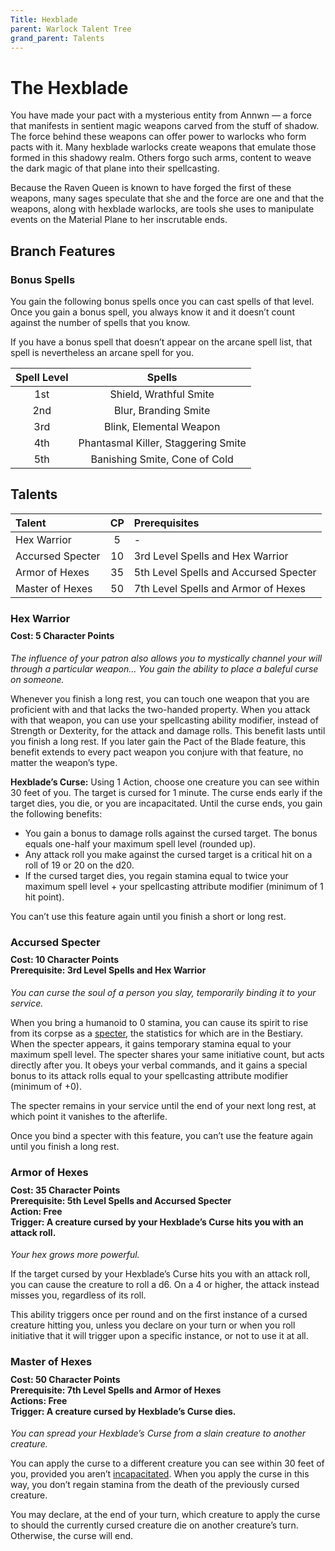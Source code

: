 ```yaml
---
Title: Hexblade
parent: Warlock Talent Tree
grand_parent: Talents
---
```

 
# The Hexblade
You have made your pact with a mysterious entity from Annwn — a force that manifests in sentient magic weapons carved from the stuff of shadow. The force behind these weapons can offer power to warlocks who form pacts with it. Many hexblade warlocks create weapons that emulate those formed in this shadowy realm. Others forgo such arms, content to weave the dark magic of that plane into their spellcasting.

Because the Raven Queen is known to have forged the first of these weapons, many sages speculate that she and the force are one and that the weapons, along with hexblade warlocks, are tools she uses to manipulate events on the Material Plane to her inscrutable ends.

## Branch Features

### Bonus Spells
You gain the following bonus spells once you can cast spells of that level. Once you gain a bonus spell, you always know it and it doesn’t count against the number of spells that you know.

If you have a bonus spell that doesn’t appear on the arcane spell list, that spell is nevertheless an arcane spell for you.

| Spell Level | Spells |
|:-----------:|:------:|
| 1st | Shield, Wrathful Smite |
| 2nd | Blur, Branding Smite |
| 3rd | Blink, Elemental Weapon |
| 4th | Phantasmal Killer, Staggering Smite |
| 5th | Banishing Smite, Cone of Cold |

## Talents
 
| Talent | CP | Prerequisites |
|:-------|:--:|:--------------|
| Hex Warrior      | 5  | - |
| Accursed Specter | 10 | 3rd Level Spells and Hex Warrior |
| Armor of Hexes   | 35 | 5th Level Spells and Accursed Specter |
| Master of Hexes  | 50 | 7th Level Spells and Armor of Hexes |

###  Hex Warrior

<div style="margin-top:-10px;"></div>
 
#### **Cost:** 5 Character Points
*The influence of your patron also allows you to mystically channel your will through a particular weapon… You gain the ability to place a baleful curse on someone.*

Whenever you finish a long rest, you can touch one weapon that you are proficient with and that lacks the two-handed property. When you attack with that weapon, you can use your spellcasting ability modifier, instead of Strength or Dexterity, for the attack and damage rolls. This benefit lasts until you finish a long rest. If you later gain the Pact of the Blade feature, this benefit extends to every pact weapon you conjure with that feature, no matter the weapon’s type.

**Hexblade’s Curse:** Using 1 Action, choose one creature you can see within 30 feet of you. The target is cursed for 1 minute. The curse ends early if the target dies, you die, or you are incapacitated. Until the curse ends, you gain the following benefits:

* You gain a bonus to damage rolls against the cursed target. The bonus equals one-half your maximum spell level (rounded up).
* Any attack roll you make against the cursed target is a critical hit on a roll of 19 or 20 on the d20.
* If the cursed target dies, you regain stamina equal to twice your maximum spell level + your spellcasting attribute modifier (minimum of 1 hit point).

You can’t use this feature again until you finish a short or long rest.

### Accursed Specter

<div style="margin-top:-10px;"></div>

#### **Cost:** 10 Character Points<br>**Prerequisite:** 3rd Level Spells and Hex Warrior
*You can curse the soul of a person you slay, temporarily binding it to your service.*

When you bring a humanoid to 0 stamina, you can cause its spirit to rise from its corpse as a [specter](), the statistics for which are in the Bestiary. When the specter appears, it gains temporary stamina equal to your maximum spell level. The specter shares your same initiative count, but acts directly after you. It obeys your verbal commands, and it gains a special bonus to its attack rolls equal to your spellcasting attribute modifier (minimum of +0).

The specter remains in your service until the end of your next long rest, at which point it vanishes to the afterlife.

Once you bind a specter with this feature, you can’t use the feature again until you finish a long rest.

###  Armor of Hexes

<div style="margin-top:-10px;"></div>

#### **Cost:** 35 Character Points<br>**Prerequisite:** 5th Level Spells and Accursed Specter<br>**Action:** Free<br>**Trigger:** A creature cursed by your Hexblade’s Curse hits you with an attack roll.
*Your hex grows more powerful.*

If the target cursed by your Hexblade’s Curse hits you with an attack roll, you can cause the creature to roll a d6. On a 4 or higher, the attack instead misses you, regardless of its roll.

This ability triggers once per round and on the first instance of a cursed creature hitting you, unless you declare on your turn or when you roll initiative that it will trigger upon a specific instance, or not to use it at all.

### Master of Hexes

<div style="margin-top:-10px;"></div>
 
#### **Cost:** 50 Character Points<br>**Prerequisite:** 7th Level Spells and Armor of Hexes<br>**Actions:** Free<br>**Trigger:** A creature cursed by Hexblade’s Curse dies.
*You can spread your Hexblade’s Curse from a slain creature to another creature.*

You can apply the curse to a different creature you can see within 30 feet of you, provided you aren’t [incapacitated](). When you apply the curse in this way, you don’t regain stamina from the death of the previously cursed creature.

You may declare, at the end of your turn, which creature to apply the curse to should the currently cursed creature die on another creature’s turn. Otherwise, the curse will end.
